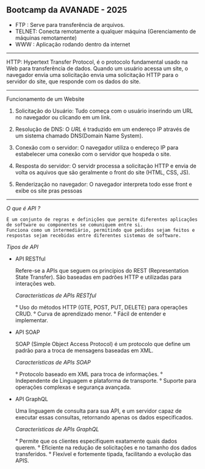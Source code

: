 ## Bootcamp da AVANADE - 2025

- FTP : Serve para transferência de arquivos.
- TELNET: Conecta remotamente a qualquer máquina (Gerenciamento de máquinas remotamente)
- WWW : Aplicação rodando dentro da internet


------

HTTP: Hypertext Transfer Protocol, é o protocolo fundamental usado na Web para transferência de dados. Quando um usuário acessa um site, o navegador envia uma solicitação envia uma solicitação HTTP para o servidor do site, que responde com os dados do site.


----------------------------------------------------------------------

Funcionamento de um Website 

1. Solicitação do Usuário: Tudo começa com o usuário inserindo um URL no navegador ou clicando em um link.

2. Resolução de DNS: O *URL* é traduzido em um endereço IP através de um sistema chamado DNS(Domain Name System).

3. Conexão com o servidor: O navegador utiliza o endereço IP para estabelecer uma conexão com o servidor que hospeda o site.

4. Resposta do servidor: O servidr processa a solicitação HTTP e envia de volta os aquivos que são geralmente o front do site (HTML, CSS, JS).

5. Renderização no navegador: O navegador interpreta todo esse front e exibe os site pras pessoas

----------------------------------------------------------------------

*O que é API ?*

    É um conjunto de regras e definições que permite diferentes aplicações de software ou componentes se comuniquem entre si.
    Funciona como um intermediário, permitindo que pedidos sejam feitos e respostas sejam recebidas entre diferentes sistemas de software.  

*Tipos de API*

- API RESTful

    Refere-se a APIs que seguem os princípios do REST (Representation State Transfer). São baseadas em padrões HTTP e utilizadas para interações web.

    *Características de APIs RESTful*

    ° Uso do métodos HTTP (GTE, POST, PUT, DELETE) para operações CRUD.
    ° Curva de aprendizado menor.
    ° Fácil de entender e implementar.

- API SOAP

    SOAP (Simple Object Access Protocol) é um protocolo que define um padrão para a troca de mensagens baseadas em XML.
    
    *Características de APIs SOAP*

    ° Protocolo baseado em XML para troca de informações.
    ° Independente de Linguagem e plataforma de transporte.
    ° Suporte para operações complexas e segurança avançada.

- API GraphQL

    Uma linguagem de consulta para sua API, e um servidor capaz de executar essas consultas, retornando apenas os dados especificados.

    *Características de APIs GraphQL*

    ° Permite que os clientes especifiquem exatamente quais dados querem.
    ° Eficiente na redução de solicitações e no tamanho dos dados transferidos.
    ° Flexível e fortemente tipada, facilitando a evolução das APIS.
